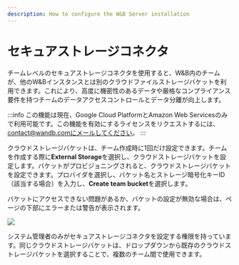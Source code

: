 ```yaml
---
description: How to configure the W&B Server installation
---
```

# セキュアストレージコネクタ

チームレベルのセキュアストレージコネクタを使用すると、W&B内のチームが、他のW&Bインスタンスとは別のクラウドファイルストレージバケットを利用できます。これにより、高度に機密性のあるデータや厳格なコンプライアンス要件を持つチームのデータアクセスコントロールとデータ分離が向上します。

:::info
この機能は現在、Google Cloud PlatformとAmazon Web Servicesのみで利用可能です。この機能を有効にするライセンスをリクエストするには、contact@wandb.comにメールしてください。
:::

クラウドストレージバケットは、チーム作成時に1回だけ設定できます。チームを作成する際に**External Storage**を選択し、クラウドストレージバケットを設定します。バケットがプロビジョニングされると、クラウドストレージバケットを設定できます。プロバイダを選択し、バケット名とストレージ暗号化キーID（該当する場合）を入力し、**Create team bucket**を選択します。

バケットにアクセスできない問題があるか、バケットの設定が無効な場合は、ページの下部にエラーまたは警告が表示されます。

![](/images/hosting/prod_setup_secure_storage.png)

システム管理者のみがセキュアストレージコネクタを設定する権限を持っています。同じクラウドストレージバケットは、ドロップダウンから既存のクラウドストレージバケットを選択することで、複数のチーム間で使用できます。